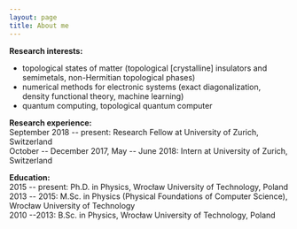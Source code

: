 ```yaml
---
layout: page
title: About me
---
```

<b>Research interests:</b>
- topological states of matter (topological [crystalline] insulators and semimetals, non-Hermitian topological phases)
- numerical methods for electronic systems (exact diagonalization, density functional theory, machine learning)  
- quantum computing, topological quantum computer

<b>Research experience:</b>    
September 2018 -- present: Research Fellow at University of Zurich, Switzerland  
October -- December 2017, May -- June 2018: Intern at University of Zurich, Switzerland  

<b>Education:</b>   
2015 -- present: Ph.D. in Physics, Wrocław University of Technology, Poland  
2013 -- 2015: M.Sc. in Physics (Physical Foundations of Computer Science), Wrocław University of Technology  
2010 --2013: B.Sc. in Physics, Wrocław University of Technology, Poland  
